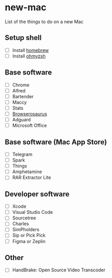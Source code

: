 # new-mac
List of the things to do on a new Mac


## Setup shell

- [ ] Install [homebrew](https://brew.sh)
- [ ] Install [ohmyzsh](https://github.com/ohmyzsh/ohmyzsh) 

## Base software

- [ ] Chrome
- [ ] Alfred
- [ ] Bartender
- [ ] Maccy
- [ ] Stats
- [ ] [Browserosaurus](https://github.com/will-stone/browserosaurus)
- [ ] Adguard
- [ ] Microsoft Office

## Base software (Mac App Store)

- [ ] Telegram
- [ ] Spark
- [ ] Things
- [ ] Amphetamine
- [ ] RAR Extractor Lite

## Developer software

- [ ] Xcode
- [ ] Visual Studio Code
- [ ] Sourcetree
- [ ] Charles
- [ ] SimPholders
- [ ] Sip or Pick Pick
- [ ] Figma or Zeplin

## Other
- [ ] HandBrake: Open Source Video Transcoder





